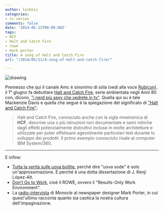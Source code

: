```yaml
---
author: leibniz
categories:
- tv series
comments: false
date: '2014-05-13T00:00:00Z'
tags:
- HCF
- Halt and Catch Fire
- rowe
- mark porter
title: A song of Halt and Catch Fire
url: "/2014/05/13/A-song-of-Halt-and-catch-fire/"

---
```

![drawing](http://images.amcnetworks.com/amctv.com/wp-content/uploads/2014/05/HaCF-look-at-series-980x551-clean.jpg)

Premesso che qui il canale Amc è sinonimo di sòla (vedi alla voce [Rubicon](http://goo.gl/OOw008)), il 1° giugno fa debuttare [Halt and Catch Fire](http://www.amctv.com/halt-and-catch-fire/videos/a-look-at-the-series-halt-and-catch-fire), serie ambientata negli Anni 80 con, dicono, ["i nerd più sexy che vedrete in tv"](http://recode.net/2014/05/09/stars-of-halt-and-catch-fire-on-techs-god-complex/). Quella qui su è tale Mackenzie Davis e quella che segue è la spiegazione del significato di ["Halt and Catch Fire"](https://it.wikipedia.org/wiki/Halt_and_Catch_Fire):

>Halt and Catch Fire, conosciuto anche con la sigla mnemonica di **HCF**, descrive una o più istruzioni non documentate e semi mitiche dagli effetti potenzialmente distruttivi incluse in molte architetture e utilizzate per poter effettuare agevolmente particolari test durante lo sviluppo dei prodotti. Il primo esempio conosciuto risale al computer IBM System/360.

***

E infine:

- [Tutta la verità sulle uova bollite](http://www.seriouseats.com/2014/05/the-secrets-to-peeling-hard-boiled-eggs.html), perché dire "uova sode" è solo un'approssimazione. E perché è una dotta dissertazione di J. Kenji López-Alt.
- [Don’t Go to Work](http://goo.gl/JA58Nu), cioè il ROWE, ovvero il "Results-Only Work Environment".
- La [radio-intervista](http://monocle.com/radio/shows/the-stack/89/) di _Monocle_ al newspaper designer Mark Porter, in cui quest'ultimo racconta quanto sia caotica la nostra cultura dell'impaginazione.
